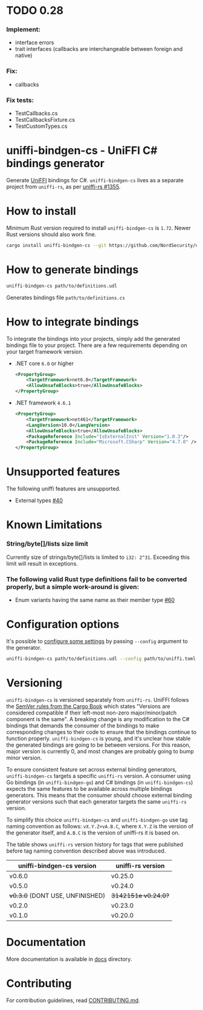 # TODO 0.28

### Implement:
- interface errors
- trait interfaces (callbacks are interchangeable between foreign and native)

### Fix:
- callbacks

### Fix tests:
- TestCallbacks.cs
- TestCallbacksFixture.cs
- TestCustomTypes.cs

# uniffi-bindgen-cs - UniFFI C# bindings generator

Generate [UniFFI](https://github.com/mozilla/uniffi-rs) bindings for C#. `uniffi-bindgen-cs` lives
as a separate project from `uniffi-rs`, as per
[uniffi-rs #1355](https://github.com/mozilla/uniffi-rs/issues/1355).

# How to install

Minimum Rust version required to install `uniffi-bindgen-cs` is `1.72`.
Newer Rust versions should also work fine.

```bash
cargo install uniffi-bindgen-cs --git https://github.com/NordSecurity/uniffi-bindgen-cs --tag v0.8.4+v0.25.0
```

# How to generate bindings

```bash
uniffi-bindgen-cs path/to/definitions.udl
```
Generates bindings file `path/to/definitions.cs`

# How to integrate bindings

To integrate the bindings into your projects, simply add the generated bindings file to your project.
There are a few requirements depending on your target framework version.

- .NET core `6.0` or higher
    ```xml
    <PropertyGroup>
        <TargetFramework>net6.0</TargetFramework>
        <AllowUnsafeBlocks>true</AllowUnsafeBlocks>
    </PropertyGroup>
    ```

- .NET framework `4.6.1`
    ```xml
    <PropertyGroup>
        <TargetFramework>net461</TargetFramework>
        <LangVersion>10.0</LangVersion>
        <AllowUnsafeBlocks>true</AllowUnsafeBlocks>
        <PackageReference Include="IsExternalInit" Version="1.0.3"/>
        <PackageReference Include="Microsoft.CSharp" Version="4.7.0" />
    </PropertyGroup>
    ```

# Unsupported features

The following uniffi features are unsupported.

- External types [#40](https://github.com/NordSecurity/uniffi-bindgen-cs/issues/40)

# Known Limitations

### String/byte[]/lists size limit

Currently size of strings/byte[]/lists is limited to `i32: 2^31`. Exceeding this limit will result in exceptions.

### The following valid Rust type definitions fail to be converted properly, but a simple work-around is given:

- Enum variants having the same name as their member type [#60](https://github.com/NordSecurity/uniffi-bindgen-cs/issues/60)

# Configuration options

It's possible to [configure some settings](docs/CONFIGURATION.md) by passing `--config`
argument to the generator.
```bash
uniffi-bindgen-cs path/to/definitions.udl --config path/to/uniffi.toml
```

# Versioning

`uniffi-bindgen-cs` is versioned separately from `uniffi-rs`. UniFFI follows the [SemVer rules from
the Cargo Book](https://doc.rust-lang.org/cargo/reference/resolver.html#semver-compatibility)
which states "Versions are considered compatible if their left-most non-zero
major/minor/patch component is the same". A breaking change is any modification to the C# bindings
that demands the consumer of the bindings to make corresponding changes to their code to ensure that
the bindings continue to function properly. `uniffi-bindgen-cs` is young, and it's unclear how stable
the generated bindings are going to be between versions. For this reason, major version is currently
0, and most changes are probably going to bump minor version.

To ensure consistent feature set across external binding generators, `uniffi-bindgen-cs` targets
a specific `uniffi-rs` version. A consumer using Go bindings (in `uniffi-bindgen-go`) and C#
bindings (in `uniffi-bindgen-cs`) expects the same features to be available across multiple bindings
generators. This means that the consumer should choose external binding generator versions such that
each generator targets the same `uniffi-rs` version.

To simplify this choice `uniffi-bindgen-cs` and `uniffi-bindgen-go` use tag naming convention
as follows: `vX.Y.Z+vA.B.C`, where `X.Y.Z` is the version of the generator itself, and `A.B.C` is
the version of uniffi-rs it is based on.

The table shows `uniffi-rs` version history for tags that were published before tag naming convention described above was introduced.

| uniffi-bindgen-cs version                | uniffi-rs version                                |
|------------------------------------------|--------------------------------------------------|
| v0.6.0                                   | v0.25.0                                          |
| v0.5.0                                   | v0.24.0                                          |
| ~~v0.3.0~~ (DONT USE, UNFINISHED)        | ~~3142151e v0.24.0?~~                            |
| v0.2.0                                   | v0.23.0                                          |
| v0.1.0                                   | v0.20.0                                          |

# Documentation

More documentation is available in [docs](docs) directory.

# Contributing

For contribution guidelines, read [CONTRIBUTING.md](CONTRIBUTING.md).
